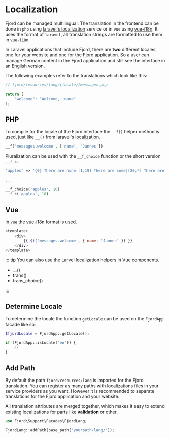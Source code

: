 # Localization

Fjord can be managed multilingual. The translation in the frontend can be done in `php` using [laravel's localization](https://laravel.com/docs/7.x/localization) service or in `vue` using [vue-i18n](https://kazupon.github.io/vue-i18n/guide/formatting.html). It uses the format of `laravel`, all translation strings are formatted to use them in `vue-i18n`.

In Laravel applications that include Fjord, there are **two** different locales, one for your website and one for the Fjord application. So a user can manage German content in the Fjord application and still see the interface in an English version.

The following examples refer to the translations which look like this:

```php
// fjord/resources/lang/{locale}/messages.php

return [
    "welcome": "Welcome, :name"
];
```

## PHP

To compile for the locale of the Fjord interface the `__f()` helper method is used, just like `__()` from laravel's [localization](https://laravel.com/docs/7.x/localization#retrieving-translation-strings).

```php
__f('messages.welcome', ['name', 'Jannes'])
```

Pluralization can be used with the `__f_choice` function or the short version `__f_c`.

```php
'apples' => '{0} There are none|[1,19] There are some|[20,*] There are many',

...

__f_choice('apples', 10)
__f_c('apples', 10)
```

## Vue

In `Vue` the [vue-i18n](https://kazupon.github.io/vue-i18n/introduction.html) format is used.

```javascript
<template>
    <div>
        {{ $t('messages.welcome', { name: 'Jannes' }) }}
    </div>
</template>
```

::: tip
You can also use the Larvel localization helpers in Vue components.

-   \_\_()
-   trans()
-   trans_choice()

:::

## Determine Locale

To determine the locale the function `getLocale` can be used on the `FjordApp` facade like so:

```php
$fjordLocale = FjordApp::getLocale();

if (FjordApp::isLocale('en')) {
    //
}
```

## Add Path

By default the path `fjord/resources/lang` is imported for the Fjord translation. You can register as many paths with localizations files in your service providers as you want. However it is recommended to separate translations for the Fjord application and your website.

All translation attributes are merged together, which makes it easy to extend existing localizations for parts like **validation** or other.

```php
use Fjord\Support\Facades\FjordLang;

FjordLang::addPath(base_path('yourpath/lang/'));
```
